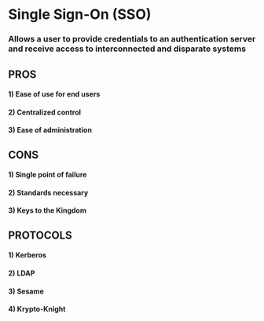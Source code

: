# Single Sign-On (SSO)

### Allows a user to provide credentials to an authentication server and receive access to interconnected and disparate systems

## PROS

#### 1) Ease of use for end users

#### 2) Centralized control

#### 3) Ease of administration

## CONS

#### 1) Single point of failure

#### 2) Standards necessary

#### 3) Keys to the Kingdom

## PROTOCOLS

#### 1) Kerberos

#### 2) LDAP

#### 3) Sesame

#### 4) Krypto-Knight

